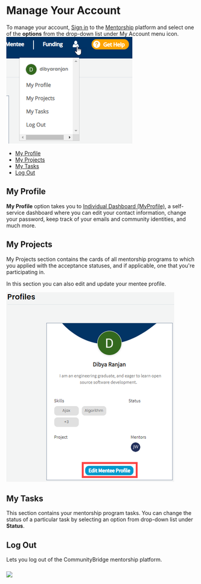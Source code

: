 # Manage Your Account

To manage your account, [Sign in](../../../sso/sign-in/) to the [Mentorship](https://people.communitybridge.org/) platform and select one of the **options** from the drop-down list under My Account menu icon.   
 ![](../../../.gitbook/assets/my-account.png) 

* [My Profile](manage-your-mentorship-account.md#my-profile)
* [My Projects](manage-your-mentorship-account.md#my-projects)
* [My Tasks](manage-your-mentorship-account.md#my-tasks)
* [Log Out](manage-your-mentorship-account.md#log-out)

## My Profile

**My Profile** option takes you to [Individual Dashboard \(MyProfile\)](https://myprofile.linuxfoundation.org/), a self-service dashboard where you can edit your contact information, change your password, keep track of your emails and community identities, and much more. 

## My Projects

My Projects section contains the cards of all mentorship programs to which you applied with the acceptance statuses, and if applicable, one that you're participating in. 

In this section you can also edit and update your mentee profile. 

![](../../../.gitbook/assets/edit-mentee-profile.png)

## My Tasks <a id="my-tasks"></a>

‌This section contains your mentorship program tasks. You can change the status of a particular task by selecting an option from drop-down list under **Status**.

## Log Out

Lets you log out of the CommunityBridge mentorship platform.

###                    ![](https://docs.linuxfoundation.org/download/attachments/4823275/Mentorship-Mentee-Edit-Profile.png?version=1&modificationDate=1574933201052&api=v2) <a id="profiles"></a>

